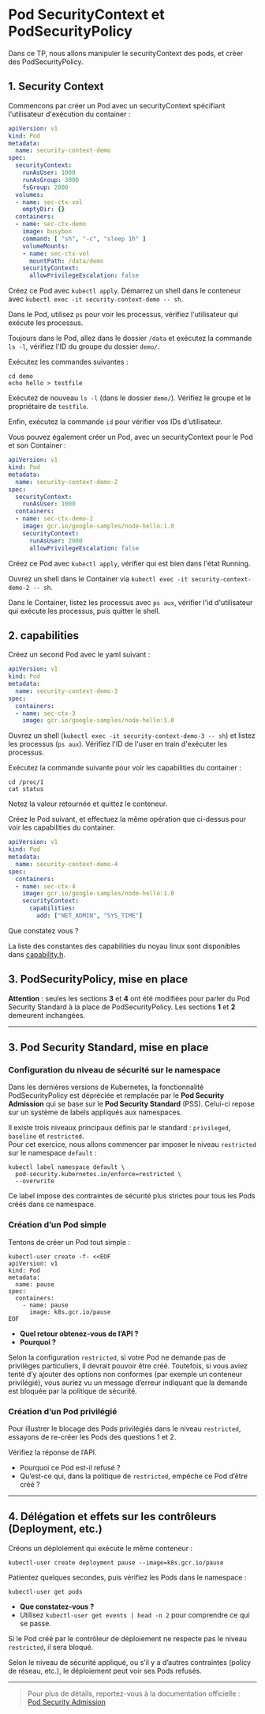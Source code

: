 # Pod SecurityContext et PodSecurityPolicy

Dans ce TP, nous allons manipuler le securityContext des pods, et créer des PodSecurityPolicy.

## 1. Security Context

Commencons par créer un Pod avec un securityContext spécifiant l'utilisateur d'exécution du container :

```yaml
apiVersion: v1
kind: Pod
metadata:
  name: security-context-demo
spec:
  securityContext:
    runAsUser: 1000
    runAsGroup: 3000
    fsGroup: 2000
  volumes:
  - name: sec-ctx-vol
    emptyDir: {}
  containers:
  - name: sec-ctx-demo
    image: busybox
    command: [ "sh", "-c", "sleep 1h" ]
    volumeMounts:
    - name: sec-ctx-vol
      mountPath: /data/demo
    securityContext:
      allowPrivilegeEscalation: false
```

Créez ce Pod avec `kubectl apply`. Démarrez un shell dans le conteneur avec `kubectl exec -it security-context-demo -- sh`.

Dans le Pod, utilisez `ps` pour voir les processus, vérifiez l'utilisateur qui exécute les processus.

Toujours dans le Pod, allez dans le dossier `/data` et exécutez la commande `ls -l`, vérifiez l'ID du groupe du dossier `demo/`.

Exécutez les commandes suivantes :
```shell
cd demo
echo hello > testfile
```

Exécutez de nouveau `ls -l` (dans le dossier `demo/`). Vérifiez le groupe et le propriétaire de `testfile`.

Enfin, exécutez la commande `id` pour vérifier vos IDs d'utilisateur.

Vous pouvez également créer un Pod, avec un securityContext pour le Pod et son Container :

```yaml
apiVersion: v1
kind: Pod
metadata:
  name: security-context-demo-2
spec:
  securityContext:
    runAsUser: 1000
  containers:
  - name: sec-ctx-demo-2
    image: gcr.io/google-samples/node-hello:1.0
    securityContext:
      runAsUser: 2000
      allowPrivilegeEscalation: false
```

Créez ce Pod avec `kubectl apply`, vérifier qui est bien dans l'état Running.

Ouvrez un shell dans le Container via `kubectl exec -it security-context-demo-2 -- sh`.

Dans le Container, listez les processus avec `ps aux`, vérifier l'id d'utilisateur qui exécute les processus, puis quitter le shell.

## 2. capabilities

Créez un second Pod avec le yaml suivant :

```yaml
apiVersion: v1
kind: Pod
metadata:
  name: security-context-demo-3
spec:
  containers:
  - name: sec-ctx-3
    image: gcr.io/google-samples/node-hello:1.0
```

Ouvrez un shell (`kubectl exec -it security-context-demo-3 -- sh`) et listez les processus (`ps aux`). Vérifiez l'ID de l'user en train d'exécuter les processus.

Exécutez la commande suivante pour voir les capabilities du container :
```shell
cd /proc/1
cat status
```
Notez la valeur retournée et quittez le conteneur.

Créez le Pod suivant, et effectuez la même opération que ci-dessus pour voir les capabilities du container. 

```yaml
apiVersion: v1
kind: Pod
metadata:
  name: security-context-demo-4
spec:
  containers:
  - name: sec-ctx-4
    image: gcr.io/google-samples/node-hello:1.0
    securityContext:
      capabilities:
        add: ["NET_ADMIN", "SYS_TIME"]
```

Que constatez vous ?

La liste des constantes des capabilities du noyau linux sont disponibles dans [capability.h](https://github.com/torvalds/linux/blob/master/include/uapi/linux/capability.h).


## 3. PodSecurityPolicy, mise en place

**Attention** : seules les sections **3** et **4** ont été modifiées pour parler du Pod Security Standard à la place de PodSecurityPolicy. Les sections **1** et **2** demeurent inchangées.

---

## 3. Pod Security Standard, mise en place

### Configuration du niveau de sécurité sur le namespace

Dans les dernières versions de Kubernetes, la fonctionnalité PodSecurityPolicy est dépréciée et remplacée par le **Pod Security Admission** qui se base sur le **Pod Security Standard** (PSS). Celui-ci repose sur un système de labels appliqués aux namespaces.  

Il existe trois niveaux principaux définis par le standard : `privileged`, `baseline` et `restricted`.  
Pour cet exercice, nous allons commencer par imposer le niveau `restricted` sur le namespace `default` :

```shell
kubectl label namespace default \
  pod-security.kubernetes.io/enforce=restricted \
  --overwrite
```

Ce label impose des contraintes de sécurité plus strictes pour tous les Pods créés dans ce namespace.

### Création d’un Pod simple

Tentons de créer un Pod tout simple :

```shell
kubectl-user create -f- <<EOF
apiVersion: v1
kind: Pod
metadata:
  name: pause
spec:
  containers:
    - name: pause
      image: k8s.gcr.io/pause
EOF
```

- **Quel retour obtenez-vous de l’API ?**  
- **Pourquoi ?**

Selon la configuration `restricted`, si votre Pod ne demande pas de privilèges particuliers, il devrait pouvoir être créé. Toutefois, si vous aviez tenté d’y ajouter des options non conformes (par exemple un conteneur privilégié), vous auriez vu un message d’erreur indiquant que la demande est bloquée par la politique de sécurité.

### Création d’un Pod privilégié

Pour illustrer le blocage des Pods privilégiés dans le niveau `restricted`, essayons de re-créer les Pods des questions 1 et 2.

Vérifiez la réponse de l’API.  
- Pourquoi ce Pod est-il refusé ?  
- Qu’est-ce qui, dans la politique de `restricted`, empêche ce Pod d’être créé ?

---

## 4. Délégation et effets sur les contrôleurs (Deployment, etc.)

Créons un déploiement qui exécute le même conteneur :

```shell
kubectl-user create deployment pause --image=k8s.gcr.io/pause
```

Patientez quelques secondes, puis vérifiez les Pods dans le namespace :

```shell
kubectl-user get pods
```

- **Que constatez-vous ?**  
- Utilisez `kubectl-user get events | head -n 2` pour comprendre ce qui se passe.

Si le Pod créé par le contrôleur de déploiement ne respecte pas le niveau `restricted`, il sera bloqué.

Selon le niveau de sécurité appliqué, ou s’il y a d’autres contraintes (policy de réseau, etc.), le déploiement peut voir ses Pods refusés.

---
> Pour plus de détails, reportez-vous à la documentation officielle :  
> [Pod Security Admission](https://kubernetes.io/docs/concepts/security/pod-security-admission/)
